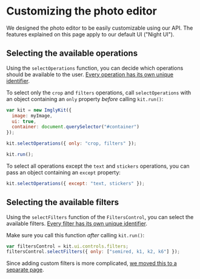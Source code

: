# Customizing the photo editor

We designed the photo editor to be easily customizable using our API. The
features explained on this page apply to our default UI ("Night UI").

## Selecting the available operations

Using the `selectOperations` function, you can decide which operations should
be available to the user. [Every operation has its own unique identifier](misc/operation-identifiers.md).

To select only the `crop` and `filters` operations, call `selectOperations`
with an object containing an `only` property *before* calling `kit.run()`:

```js
var kit = new ImglyKit({
  image: myImage,
  ui: true,
  container: document.querySelector("#container")
});

kit.selectOperations({ only: "crop, filters" });

kit.run();
```

To select all operations except the `text` and `stickers` operations, you
can pass an object containing an `except` property:

```js
kit.selectOperations({ except: "text, stickers" });
```

## Selecting the available filters

Using the `selectFilters` function of the `FiltersControl`, you can select
the available filters. [Every filter has its own unique identifier](misc/filter-identifiers.md).

Make sure you call this function *after* calling `kit.run()`:

```js
var filtersControl = kit.ui.controls.filters;
filtersControl.selectFilters({ only: ["semired, k1, k2, k6"] });
```

Since adding custom filters is more complicated, [we moved this to a separate page](creating-custom-filters.md).
